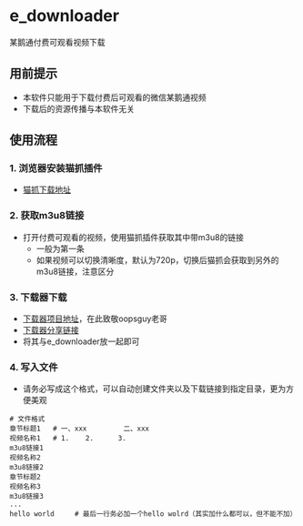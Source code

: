 # e_downloader

某鹅通付费可观看视频下载

## 用前提示

+ 本软件只能用于下载付费后可观看的微信某鹅通视频
+ 下载后的资源传播与本软件无关

## 使用流程

### 1. 浏览器安装猫抓插件

+ [猫抓下载地址](https://chrome.zzzmh.cn/info?token=jfedfbgedapdagkghmgibemcoggfppbb)

### 2. 获取m3u8链接

+ 打开付费可观看的视频，使用猫抓插件获取其中带m3u8的链接
  + 一般为第一条
  + 如果视频可以切换清晰度，默认为720p，切换后猫抓会获取到另外的m3u8链接，注意区分

### 3. 下载器下载

+ [下载器项目地址](https://github.com/oopsguy/m3u8)，在此致敬oopsguy老哥
+ [下载器分享链接](https://dusklight-my.sharepoint.com/:f:/g/personal/qin_dusklight_onmicrosoft_com/EnFy4WhKYsBDia98O_XaA2wBf5_RmAwFf44_gOLl_CuiSQ?e=5xAavL)
+ 将其与e_downloader放一起即可

### 4. 写入文件

+ 请务必写成这个格式，可以自动创建文件夹以及下载链接到指定目录，更为方便美观

```shell
# 文件格式
章节标题1 	# 一、xxx			二、xxx
视频名称1	# 1.	2.		3. 
m3u8链接1
视频名称2
m3u8链接2
章节标题2
视频名称3
m3u8链接3
...
hello world 	# 最后一行务必加一个hello wolrd（其实加什么都可以，但不能不加）
```

